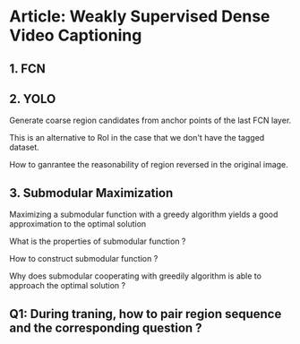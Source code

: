 
# Article: Weakly Supervised Dense Video Captioning

## 1. FCN 

## 2. YOLO 

Generate coarse region candidates from anchor points of the last FCN layer.

This is an alternative to RoI in the case that we don't have the tagged dataset.

How to ganrantee the reasonability of region reversed in the original image.

## 3. Submodular Maximization

Maximizing a submodular function with a greedy algorithm yields a good approximation to the optimal solution

What is the properties of submodular function ? 

How to construct submodular function ?

Why does submodular cooperating with greedily algorithm is able to approach the optimal solution ?  

## Q1: During traning, how to pair region sequence and the corresponding question ?

## 
